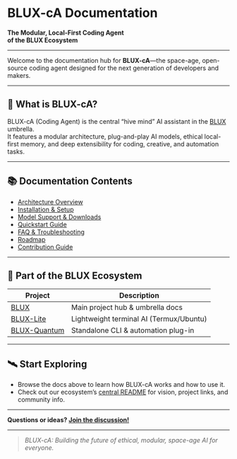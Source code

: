 # BLUX-cA Documentation

**The Modular, Local-First Coding Agent  
of the BLUX Ecosystem**

---

Welcome to the documentation hub for **BLUX-cA**—the space-age, open-source coding agent designed for the next generation of developers and makers.

---

## 🚀 What is BLUX-cA?

BLUX-cA (Coding Agent) is the central “hive mind” AI assistant in the [BLUX](https://github.com/Justadudeinspace/blux) umbrella.  
It features a modular architecture, plug-and-play AI models, ethical local-first memory, and deep extensibility for coding, creative, and automation tasks.

---

## 📚 Documentation Contents

- [Architecture Overview](docs/architecture.md)
- [Installation & Setup](docs/install.md)
- [Model Support & Downloads](../models/README.md)
- [Quickstart Guide](../guides/quickstart.md)
- [FAQ & Troubleshooting](../guides/faq.md)
- [Roadmap](docs/roadmap.md)
- [Contribution Guide](../CONTRIBUTING.md)

---

## 🌌 Part of the BLUX Ecosystem

| Project         | Description                        |
|-----------------|------------------------------------|
| [BLUX](https://github.com/Justadudeinspace/blux)         | Main project hub & umbrella docs       |
| [BLUX-Lite](https://github.com/Justadudeinspace/blux-lite) | Lightweight terminal AI (Termux/Ubuntu)|
| [BLUX-Quantum](https://github.com/Justadudeinspace/blux-quantum) | Standalone CLI & automation plug-in   |

---

## 🛰️ Start Exploring

- Browse the docs above to learn how BLUX-cA works and how to use it.
- Check out our ecosystem’s [central README](https://github.com/Justadudeinspace/blux) for vision, project links, and community info.

---

**Questions or ideas? [Join the discussion!](https://github.com/Justadudeinspace/blux/discussions)**

---

> _BLUX-cA: Building the future of ethical, modular, space-age AI for everyone._
